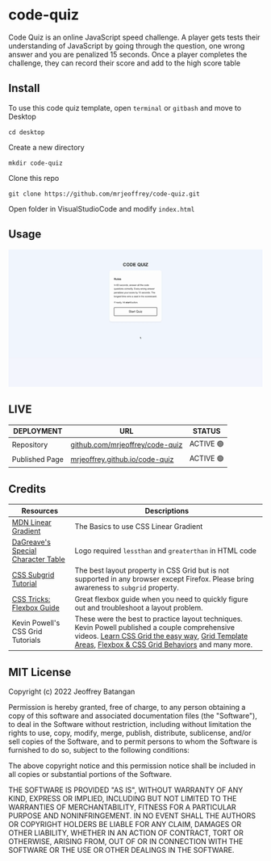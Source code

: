 # code-quiz

Code Quiz is an online JavaScript speed challenge. A player gets tests their understanding of JavaScript by going through the question, one wrong answer and you are penalized 15 seconds. Once a player completes the challenge, they can record their score and add to the high score table

## Install
To use this code quiz template, open `terminal` or `gitbash` and move to Desktop
 
    cd desktop

Create a new directory

    mkdir code-quiz

Clone this repo

    git clone https://github.com/mrjeoffrey/code-quiz.git

Open folder in VisualStudioCode and modify `index.html`

## Usage

![codequiz desktop version 1.0](./reqs/Assets/code-quiz.gif)

## LIVE
| DEPLOYMENT | URL | STATUS |
| ---------- | --- | ------ |
| Repository  | [github.com/mrjeoffrey/code-quiz](https://github.com/mrjeoffrey/code-quiz) |  ACTIVE 🟢   |
| Published Page     | [mrjeoffrey.github.io/code-quiz](https://mrjeoffrey.github.io/code-quiz/) | ACTIVE 🟢  |


## Credits

| Resources | Descriptions |
| --------- | ------------ |
| [MDN Linear Gradient](https://developer.mozilla.org/en-US/docs/Web/CSS/gradient/linear-gradient()) | The Basics to use CSS Linear Gradient |
| [DaGreave's Special Character Table](https://www.degraeve.com/reference/specialcharacters.php) | Logo required `lessthan` and `greaterthan` in HTML code |
| [CSS Subgrid Tutorial](https://dev.to/kenbellows/why-we-need-css-subgrid-53mh) | The best layout property in CSS Grid but is not supported in any browser except Firefox. Please bring awareness to `subgrid` property. |
| [CSS Tricks: Flexbox Guide](https://css-tricks.com/snippets/css/a-guide-to-flexbox/) | Great flexbox guide when you need to quickly figure out and troubleshoot a layout problem. |
| Kevin Powell's CSS Grid Tutorials | These were the best to practice layout techniques. Kevin Powell published a couple comprehensive videos. [Learn CSS Grid the easy way](https://www.youtube.com/watch?v=rg7Fvvl3taU), [Grid Template Areas](https://www.youtube.com/watch?v=v5KzBPUEgGQ), [Flexbox & CSS Grid Behaviors](https://www.youtube.com/watch?v=s3wHkfMz8oE&list=PL4-IK0AVhVjPv5tfS82UF_iQgFp4Bl998&index=13) and many more. |

## MIT License

Copyright (c) 2022 Jeoffrey Batangan

Permission is hereby granted, free of charge, to any person obtaining a copy of this software and associated documentation files (the "Software"), to deal in the Software without restriction, including without limitation the rights to use, copy, modify, merge, publish, distribute, sublicense, and/or sell copies of the Software, and to permit persons to whom the Software is furnished to do so, subject to the following conditions:

The above copyright notice and this permission notice shall be included in all copies or substantial portions of the Software.

THE SOFTWARE IS PROVIDED "AS IS", WITHOUT WARRANTY OF ANY KIND, EXPRESS OR IMPLIED, INCLUDING BUT NOT LIMITED TO THE WARRANTIES OF MERCHANTABILITY, FITNESS FOR A PARTICULAR PURPOSE AND NONINFRINGEMENT. IN NO EVENT SHALL THE AUTHORS OR COPYRIGHT HOLDERS BE LIABLE FOR ANY CLAIM, DAMAGES OR OTHER LIABILITY, WHETHER IN AN ACTION OF CONTRACT, TORT OR OTHERWISE, ARISING FROM, OUT OF OR IN CONNECTION WITH THE SOFTWARE OR THE USE OR OTHER DEALINGS IN THE SOFTWARE.